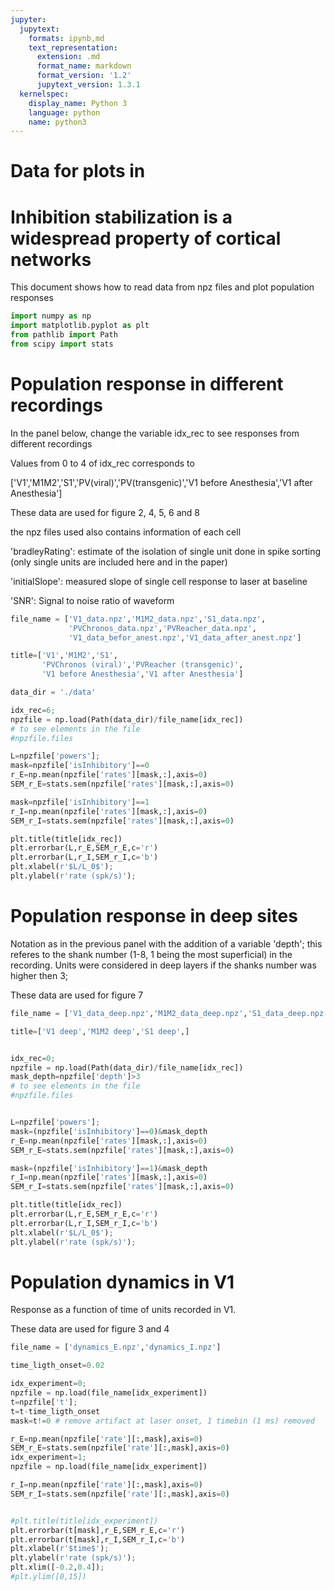 ```yaml
---
jupyter:
  jupytext:
    formats: ipynb,md
    text_representation:
      extension: .md
      format_name: markdown
      format_version: '1.2'
      jupytext_version: 1.3.1
  kernelspec:
    display_name: Python 3
    language: python
    name: python3
---
```


# Data for plots in 
# Inhibition stabilization is a widespread property of cortical networks

This document shows how to read data from npz files and plot population responses

```python
import numpy as np
import matplotlib.pyplot as plt
from pathlib import Path
from scipy import stats
```

# Population response in different recordings 

In the panel below, change the variable idx_rec to see responses from different recordings

Values from 0 to 4 of idx_rec corresponds to 

['V1','M1M2','S1','PV(viral)','PV(transgenic)','V1 before Anesthesia','V1 after Anesthesia']

These data are used for figure 2, 4, 5, 6 and 8

the npz files used also contains information of each cell 

'bradleyRating': estimate of the isolation of single unit done in spike sorting (only single units are included here and in the paper)

'initialSlope': measured slope of single cell response to laser at baseline

'SNR': Signal to noise ratio of waveform




```python
file_name = ['V1_data.npz','M1M2_data.npz','S1_data.npz',
             'PVChronos_data.npz','PVReacher_data.npz',
             'V1_data_befor_anest.npz','V1_data_after_anest.npz']

title=['V1','M1M2','S1',
       'PVChronos (viral)','PVReacher (transgenic)',
       'V1 before Anesthesia','V1 after Anesthesia']

data_dir = './data'

idx_rec=6;
npzfile = np.load(Path(data_dir)/file_name[idx_rec])
# to see elements in the file
#npzfile.files

L=npzfile['powers'];
mask=npzfile['isInhibitory']==0
r_E=np.mean(npzfile['rates'][mask,:],axis=0)
SEM_r_E=stats.sem(npzfile['rates'][mask,:],axis=0)

mask=npzfile['isInhibitory']==1
r_I=np.mean(npzfile['rates'][mask,:],axis=0)
SEM_r_I=stats.sem(npzfile['rates'][mask,:],axis=0)

plt.title(title[idx_rec])
plt.errorbar(L,r_E,SEM_r_E,c='r')
plt.errorbar(L,r_I,SEM_r_I,c='b')
plt.xlabel(r'$L/L_0$');
plt.ylabel(r'rate (spk/s)');

```

# Population response in deep sites

Notation as in the previous panel with the addition of a variable 'depth'; this referes to the shank number (1-8, 1 being the most superficial) in the recording.
Units were considered in deep layers if the shanks number was higher then 3;

These data are used for figure 7



```python
file_name = ['V1_data_deep.npz','M1M2_data_deep.npz','S1_data_deep.npz']

title=['V1 deep','M1M2 deep','S1 deep',]


idx_rec=0;
npzfile = np.load(Path(data_dir)/file_name[idx_rec])
mask_depth=npzfile['depth']>3
# to see elements in the file
#npzfile.files


L=npzfile['powers'];
mask=(npzfile['isInhibitory']==0)&mask_depth
r_E=np.mean(npzfile['rates'][mask,:],axis=0)
SEM_r_E=stats.sem(npzfile['rates'][mask,:],axis=0)

mask=(npzfile['isInhibitory']==1)&mask_depth
r_I=np.mean(npzfile['rates'][mask,:],axis=0)
SEM_r_I=stats.sem(npzfile['rates'][mask,:],axis=0)

plt.title(title[idx_rec])
plt.errorbar(L,r_E,SEM_r_E,c='r')
plt.errorbar(L,r_I,SEM_r_I,c='b')
plt.xlabel(r'$L/L_0$');
plt.ylabel(r'rate (spk/s)');


```

# Population dynamics in V1 

Response as a function of time of units recorded in V1.

These data are used for figure 3 and 4




```python
file_name = ['dynamics_E.npz','dynamics_I.npz']

time_ligth_onset=0.02 

idx_experiment=0;
npzfile = np.load(file_name[idx_experiment])
t=npzfile['t'];
t=t-time_ligth_onset 
mask=t!=0 # remove artifact at laser onset, 1 timebin (1 ms) removed

r_E=np.mean(npzfile['rate'][:,mask],axis=0)
SEM_r_E=stats.sem(npzfile['rate'][:,mask],axis=0)
idx_experiment=1;
npzfile = np.load(file_name[idx_experiment])

r_I=np.mean(npzfile['rate'][:,mask],axis=0)
SEM_r_I=stats.sem(npzfile['rate'][:,mask],axis=0)


#plt.title(title[idx_experiment])
plt.errorbar(t[mask],r_E,SEM_r_E,c='r')
plt.errorbar(t[mask],r_I,SEM_r_I,c='b')
plt.xlabel(r'$time$');
plt.ylabel(r'rate (spk/s)');
plt.xlim([-0.2,0.4]);
#plt.ylim([0,15])


```

```python

```
